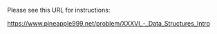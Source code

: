 Please see this URL for instructions:

https://www.pineapple999.net/problem/XXXVI_-_Data_Structures_Intro